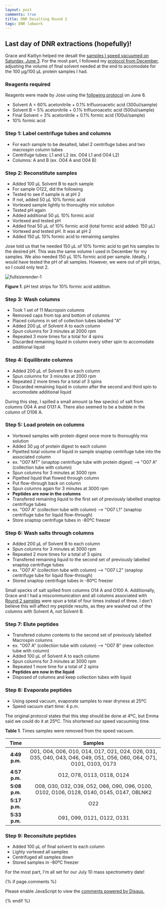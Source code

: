 ```yaml
---
layout: post
comments: true
title: DNR Desalting Round 2
tags: DNR labwork
---
```


## Last day of DNR extractions (hopefully)!

Grace and Kaitlyn helped me desalt the [samples I speed vacuumed on Saturday, June 3](https://yaaminiv.github.io/DNR-Speed-Vacuum-Round2/). For the most part, I followed my [protocol from December](https://yaaminiv.github.io/Desalting/), adjusting the volume of final solvent needed at the end to accomodate for the 100 µg/100 µL protein samples I had.

### **Reagents required**
Reagents were made by Jose using the [following protocol](https://github.com/RobertsLab/resources/blob/master/protocols/ProteinprepforMSMS.md) on June 6.

- Solvent A = 60% acetonitrile + 0.1% trifluoroacetic acid (300ul/sample)
- Solvent B = 5% acetonitrile + 0.1% trifluoroacetic acid (500ul/sample)
- Final Solvent = 3% acetonitrile + 0.1% formic acid (100ul/sample)
- 10% formic acid

### Step 1: Label centrifuge tubes and columns

- For each sample to be desalted, label 2 centrifuge tubes and two macrospin column tubes
 - Centrifuge tubes: L1 and L2 (ex. O04 L1 and O04 L2)
 - Columns: A and B (ex. O04 A and O04 B)

### Step 2: Reconstitute samples

- Added 100 µL Solvent B to each sample
- For sample O122, did the following
 - Tested to see if sample is at pH 2
 - If not, added 50 µL 10% formic acid
 - Vortexed sample lightly to thoroughly mix solution
 - Tested pH again
 - Added additional 50 µL 10% formic acid
 - Vortexed and tested pH
 - Added final 50 µL of 10% formic acid (total formic acid added: 150 µL)
 - Vortexed and tested pH. It was at pH 2
- Added 150 µL 10% formic acid to remaining samples

Jose told us that he needed 150 µL of 10% formic acid to get his samples to the desired pH. This was the same volume I used in December for my samples. We also needed 150 µL 10% formic acid per sample. Ideally, I would have tested the pH of all samples. However, we were out of pH strips, so I could only test 2.

![fullsizerender-1](https://user-images.githubusercontent.com/22335838/27000586-adcf43f8-4d6a-11e7-8b3d-cd652babbbf6.jpg)

**Figure 1**. pH test strips for 10% formic acid addition.

### Step 3: **Wash columns**
- Took 1 set of 11 Macropsin columns
 - Removed caps from top and bottom of columns
 - Placed columns in set of collection tubes labelled "A"
- Added 200 µL of Solvent A to each column
- Spun columns for 3 minutes at 2000 rpm
 - Repeated 3 more times for a total for 4 spins
 - Discarded remaining liquid in column every other spin to accomodate additional liquid

### Step 4: **Equilibrate columns**
- Added 200 µL of Solvent B to each column
- Spun columns for 3 minutes at 2000 rpm
 - Repeated 2 more times for a total of 3 spins
 - Discarded remaining liquid in column after the second and third spin to accomodate additional liquid
 
During this step, I spilled a small amount (a few specks) of salt from columns O04 A and O131 A. There also seemed to be a bubble in the column of O106 A.

### Step 5: **Load protein on columns**
- Vortexed samples with protein digest once more to thoroughly mix solution
- Added 30 µg of protein digest to each column
 - Pipetted total volume of liquid in sample snaptop centrifuge tube into the associated column
 - ex. "O07 MT" (snaptop centrifuge tube with protein digest) --> "O07 A" (collection tube with column)
- Spun columns for 3 minutes at 3000 rpm
- Pipetted liquid that flowed through column
- Put flow-through back on column
- Spun columns again for 3 minutes at 3000 rpm
 - **Peptides are now in the columns**
- Transfered remaining liquid to the first set of previously labelled snaptop centrifuge tubes
 - ex. "O07 A" (collection tube with column) --> "O07 L1" (snaptop centrifuge tube for liquid flow-through)
- Store snaptop centrifuge tubes in -80ºC freezer

### Step 6: **Wash salts through columns**
- Added 200 µL of Solvent B to each column
- Spun columns for 3 minutes at 3000 rpm
 - Repeated 2 more times for a total of 3 spins
- Transfered remaining liquid to the second set of previously labelled snaptop centrifuge tubes
 - ex. "O07 A" (collection tube with column) --> "O07 L2" (snaptop centrifuge tube for liquid flow-through)
- Stored snaptop centrifuge tubes in -80ºC freezer

Small specks of salt spilled from columns O14 A and O100 A. Additionally, Grace and I had a miscommunication and all columns associated with [Round 2 samples](https://yaaminiv.github.io/DNR-Sample-Preparation-Round2/) were spun a total of four times instead of three. I don't believe this will affect my peptide results, as they are washed out of the columns with Solvent A, not Solvent B.

### Step 7: **Elute peptides**
- Transfered column contents to the second set of previously labelled Macrospin columns
 - ex. "O07 A" (collection tube with column) --> "O07 B" (new collection tube with column)
- Added 100 µL of Solvent A to each column
- Spun columns for 3 minutes at 3000 rpm
 - Repeated 1 more time for a total of 2 spins
 - **Peptides are now in the liquid**
- Disposed of columns and keep collection tubes with liquid

### Step 8: **Evaporate peptides**
- Using speed vacuum, evaporate samples to near dryness at 25ºC
- Speed vacuum start time: 4 p.m.

The original protocol states that this step should be done at 4ºC, but Emma said we could do it at 25ºC. This shortened our speed vacuuming time.

**Table 1**. Times samples were removed from the speed vacuum.

|    **Time**   |                                                      **Samples**                                                     |
|:-------------:|:--------------------------------------------------------------------------------------------------------------------:|
| **4:49 p.m.** | O01, O04, O06, O10, O14, O17, O21, O24, O26, O31, O35, O40, O43, O46, O49, O51, O56, O60, O64, O71, O101, O103, O173 |
| **4:57 p.m.** |                                              O12, O78, O113, O118, O124                                              |
| **5:08 p.m.** |               O08, O30, O32, O39, O52, O66, O90, O96, O100, O102, O106, O128, O140, O145, O147, OBLNK2               |
| **5:17 p.m.** |                                                          O22                                                         |
| **5:33 p.m.** |                                              O91, O99, O121, O122, O131                                              |

### Step 9: **Reconsitute peptides**
- Added 100 µL of final solvent to each column
- Lighty vortexed all samples
- Centrifuged all samples down
- Stored samples in -80ºC freezer

For the most part, I'm all set for our July 10 mass spectrometry date!

{% if page.comments %}

<div id="disqus_thread"></div>
<script>

/**
*  RECOMMENDED CONFIGURATION VARIABLES: EDIT AND UNCOMMENT THE SECTION BELOW TO INSERT DYNAMIC VALUES FROM YOUR PLATFORM OR CMS.
*  LEARN WHY DEFINING THESE VARIABLES IS IMPORTANT: https://disqus.com/admin/universalcode/#configuration-variables*/
/*
var disqus_config = function () {
this.page.url = PAGE_URL;  // Replace PAGE_URL with your page's canonical URL variable
this.page.identifier = PAGE_IDENTIFIER; // Replace PAGE_IDENTIFIER with your page's unique identifier variable
};
*/
(function() { // DON'T EDIT BELOW THIS LINE
var d = document, s = d.createElement('script');
s.src = 'https://the-responsible-grad-student.disqus.com/embed.js';
s.setAttribute('data-timestamp', +new Date());
(d.head || d.body).appendChild(s);
})();
</script>
<noscript>Please enable JavaScript to view the <a href="https://disqus.com/?ref_noscript">comments powered by Disqus.</a></noscript>

{% endif %}

<script id="dsq-count-scr" src="//the-responsible-grad-student.disqus.com/count.js" async></script>
